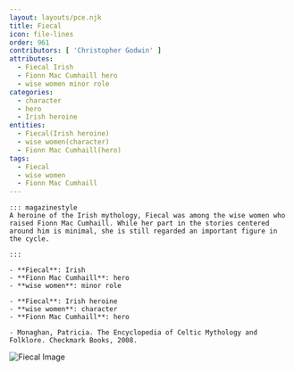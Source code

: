 ```yaml
---
layout: layouts/pce.njk
title: Fiecal
icon: file-lines
order: 961
contributors: [ 'Christopher Godwin' ]
attributes:
  - Fiecal Irish
  - Fionn Mac Cumhaill hero
  - wise women minor role
categories:
  - character
  - hero
  - Irish heroine
entities:
  - Fiecal(Irish heroine)
  - wise women(character)
  - Fionn Mac Cumhaill(hero)
tags:
  - Fiecal
  - wise women
  - Fionn Mac Cumhaill
---
```

``` tab [group1:Info]
::: magazinestyle
A heroine of the Irish mythology, Fiecal was among the wise women who raised Fionn Mac Cumhaill. While her part in the stories centered around him is minimal, she is still regarded an important figure in the cycle.

:::
```
``` tab [group1:Attributes]
- **Fiecal**: Irish
- **Fionn Mac Cumhaill**: hero
- **wise women**: minor role
```
``` tab [group1:Entities]
- **Fiecal**: Irish heroine
- **wise women**: character
- **Fionn Mac Cumhaill**: hero
```
``` tab [group1:Sources]
- Monaghan, Patricia. The Encyclopedia of Celtic Mythology and Folklore. Checkmark Books, 2008.
```
![Fiecal Image]([None])
